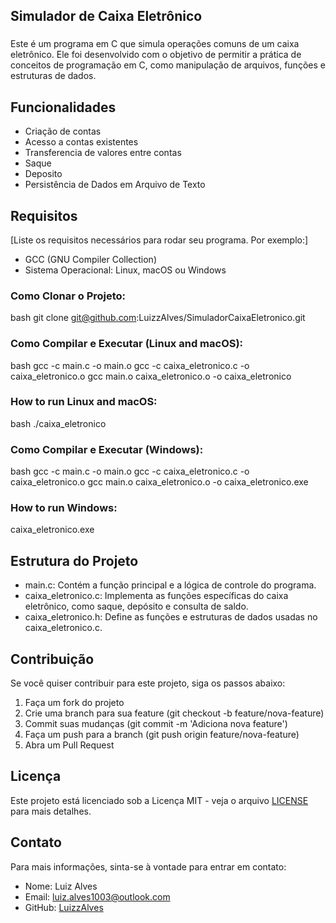 ## Simulador de Caixa Eletrônico

###

Este é um programa em C que simula operações comuns de um caixa eletrônico. Ele foi desenvolvido com o objetivo de permitir a prática de conceitos de programação em C, como manipulação de arquivos, funções e estruturas de dados.

## Funcionalidades

- Criação de contas
- Acesso a contas existentes
- Transferencia de valores entre contas
- Saque
- Deposito
- Persistência de Dados em Arquivo de Texto

## Requisitos

[Liste os requisitos necessários para rodar seu programa. Por exemplo:]

- GCC (GNU Compiler Collection)
- Sistema Operacional: Linux, macOS ou Windows

### Como Clonar o Projeto:

bash
git clone git@github.com:LuizzAlves/SimuladorCaixaEletronico.git


### Como Compilar e Executar (Linux and macOS):

bash
gcc -c main.c -o main.o
gcc -c caixa_eletronico.c -o caixa_eletronico.o
gcc main.o caixa_eletronico.o -o caixa_eletronico


### How to run Linux and macOS:

bash
./caixa_eletronico


### Como Compilar e Executar (Windows):

bash
gcc -c main.c -o main.o
gcc -c caixa_eletronico.c -o caixa_eletronico.o
gcc main.o caixa_eletronico.o -o caixa_eletronico.exe


### How to run Windows:


caixa_eletronico.exe


## Estrutura do Projeto

- main.c: Contém a função principal e a lógica de controle do programa.
- caixa_eletronico.c: Implementa as funções específicas do caixa eletrônico, como saque, depósito e consulta de saldo.
- caixa_eletronico.h: Define as funções e estruturas de dados usadas no caixa_eletronico.c.

## Contribuição

Se você quiser contribuir para este projeto, siga os passos abaixo:

1. Faça um fork do projeto
2. Crie uma branch para sua feature (git checkout -b feature/nova-feature)
3. Commit suas mudanças (git commit -m 'Adiciona nova feature')
4. Faça um push para a branch (git push origin feature/nova-feature)
5. Abra um Pull Request

## Licença

Este projeto está licenciado sob a Licença MIT - veja o arquivo [LICENSE](LICENSE) para mais detalhes.

## Contato

Para mais informações, sinta-se à vontade para entrar em contato:

- Nome: Luiz Alves
- Email: luiz.alves1003@outlook.com
- GitHub: [LuizzAlves](https://github.com/LuizzAlves)
